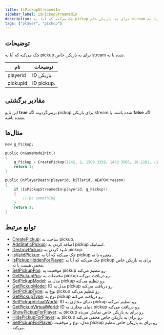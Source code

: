 ```yaml
---
title: IsPickupStreamedIn
sidebar_label: IsPickupStreamedIn
description: چک می‌کنه که آیا یه pickup برای یه بازیکن خاص stream شده یا نه.
tags: ["player", "pickup"]
---
```


<VersionWarn version='omp v1.1.0.2612' />

## توضیحات

چک می‌کنه که آیا یه pickup برای یه بازیکن خاص stream شده یا نه.

| نام      | توضیحات          |
|----------|------------------|
| playerid | ID بازیکن.       |
| pickupid | ID pickup.       |

## مقادیر برگشتی

این تابع **true** برمی‌گردونه اگه pickup برای بازیکن stream شده باشه، یا **false** اگه نشده باشه.

## مثال‌ها

```c
new g_Pickup;

public OnGameModeInit()
{
    g_Pickup = CreatePickup(1242, 2, 1503.3359, 1432.3585, 10.1191, -1);
    return 1;
}

public OnPlayerDeath(playerid, killerid, WEAPON:reason)
{
    if (IsPickupStreamedIn(playerid, g_Pickup))
    {
        // Do something
    }
    return 1;
}
```

## توابع مرتبط

- [CreatePickup](CreatePickup): ساخت یه pickup.
- [AddStaticPickup](AddStaticPickup): اضافه کردن یه pickup استاتیک.
- [DestroyPickup](DestroyPickup): نابود کردن یه pickup.
- [IsValidPickup](IsValidPickup): چک می‌کنه که آیا یه pickup معتبره یا نه.
- [IsPickupHiddenForPlayer](IsPickupHiddenForPlayer): چک می‌کنه که آیا یه pickup برای یه بازیکن خاص مخفی هست یا نه.
- [SetPickupPos](SetPickupPos): موقعیت یه pickup رو تنظیم می‌کنه.
- [GetPickupPos](GetPickupPos): مختصات یه pickup رو دریافت می‌کنه.
- [SetPickupModel](SetPickupModel): مدل یه pickup رو تنظیم می‌کنه.
- [GetPickupModel](GetPickupModel): ID مدل یه pickup رو دریافت می‌کنه.
- [SetPickupType](SetPickupType): نوع یه pickup رو تنظیم می‌کنه.
- [GetPickupType](GetPickupType): نوع یه pickup رو دریافت می‌کنه.
- [SetPickupVirtualWorld](SetPickupVirtualWorld): ID دنیای مجازی یه pickup رو تنظیم می‌کنه.
- [GetPickupVirtualWorld](GetPickupVirtualWorld): ID دنیای مجازی یه pickup رو دریافت می‌کنه.
- [ShowPickupForPlayer](ShowPickupForPlayer): یه pickup رو برای یه بازیکن خاص نمایش می‌ده.
- [HidePickupForPlayer](HidePickupForPlayer): یه pickup رو برای یه بازیکن خاص مخفی می‌کنه.
- [SetPickupForPlayer](SetPickupForPlayer): مدل، نوع و موقعیت pickup رو برای یه بازیکن خاص تنظیم می‌کنه.